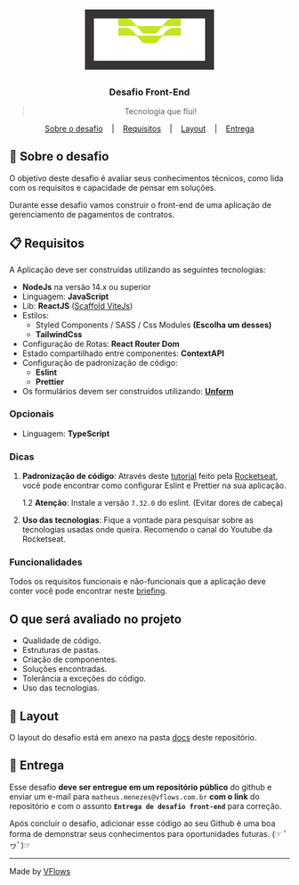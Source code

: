 <h1 align="center" >
  <img alt="VFlows" title="VFlows" src=".github/logo.png" width="200px" style="background:#373435; padding:16px"/>
</h1>

<h3 align="center">
  Desafio Front-End
</h3>

<blockquote align="center">Tecnologia que flui!</blockquote>

<p align="center">
  <a href="#-Sobre-o-desafio">Sobre o desafio</a>
  &nbsp;&nbsp;&nbsp;|&nbsp;&nbsp;&nbsp;
  <a href="#-Requisitos">Requisitos</a>
  &nbsp;&nbsp;&nbsp;|&nbsp;&nbsp;&nbsp;
  <a href="#-Layout">Layout</a>
  &nbsp;&nbsp;&nbsp;|&nbsp;&nbsp;&nbsp;
  <a href="#-Entrega">Entrega</a>
</p>

## 🚀 Sobre o desafio

O objetivo deste desafio é avaliar seus conhecimentos técnicos, como lida com os requisitos e capacidade de pensar em soluções.

Durante esse desafio vamos construir o front-end de uma aplicação de gerenciamento de pagamentos de contratos.

## 📋 Requisitos

A Aplicação deve ser construídas utilizando as seguintes tecnologias:

- **NodeJs** na versão 14.x ou superior
- Linguagem: **JavaScript**
- Lib: **ReactJS** ([Scaffold ViteJs](https://vitejs.dev))
- Estilos:
  - Styled Components / SASS / Css Modules **(Escolha um desses)**
  - **TailwindCss**
- Configuração de Rotas: **React Router Dom**
- Estado compartilhado entre componentes: **ContextAPI**
- Configuração de padronização de código:
  - **Eslint**
  - **Prettier**
- Os formulários devem ser construídos utilizando: **[Unform](https://unform-rocketseat.vercel.app)**

### Opcionais

- Linguagem: **TypeScript**

### Dicas

1. **Padronização de código**: Através deste [tutorial](https://www.notion.so/Padr-es-de-projeto-com-ESLint-Prettier-e-EditorConfig-0b57b47a24724c859c0cf226aa0cc3a7) feito pela [Rocketseat](https://rocketseat.com.br/), você pode encontrar como configurar Eslint e Prettier na sua aplicação.

   1.2 **Atenção**: Instale a versão `7.32.0` do eslint. (Evitar dores de cabeça)

2. **Uso das tecnologias**: Fique a vontade para pesquisar sobre as tecnologias usadas onde queira. Recomendo o canal do Youtube da Rocketseat.

### Funcionalidades

Todos os requisitos funcionais e não-funcionais que a aplicação deve conter você pode encontrar neste [briefing](./briefing.md).

## O que será avaliado no projeto

- Qualidade de código.
- Estruturas de pastas.
- Criação de componentes.
- Soluções encontradas.
- Tolerância a exceções do código.
- Uso das tecnologias.

## 🎨 Layout

O layout do desafio está em anexo na pasta [docs](./docs/) deste repositório.

## 📅 Entrega

Esse desafio **deve ser entregue em um repositório público** do github e enviar um e-mail para `matheus.menezes@vflows.com.br` **com o link** do repositório e com o assunto **`Entrega de desafio front-end`** para correção.

Após concluir o desafio, adicionar esse código ao seu Github é uma boa forma de demonstrar seus conhecimentos para oportunidades futuras. (☞ ﾟヮﾟ)☞

---

Made by [VFlows](https://vflows.com.br)
